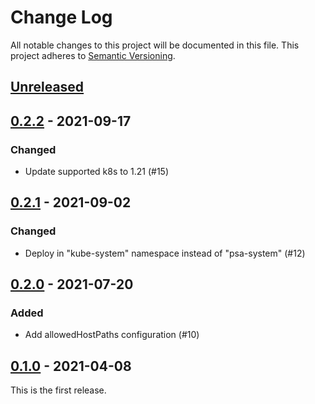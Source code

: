 # Change Log

All notable changes to this project will be documented in this file.
This project adheres to [Semantic Versioning](http://semver.org/).

## [Unreleased]

## [0.2.2] - 2021-09-17

### Changed

- Update supported k8s to 1.21 (#15)

## [0.2.1] - 2021-09-02

### Changed

- Deploy in "kube-system" namespace instead of "psa-system" (#12)

## [0.2.0] - 2021-07-20

### Added

- Add allowedHostPaths configuration (#10)

## [0.1.0] - 2021-04-08

This is the first release.

[Unreleased]: https://github.com/cybozu-go/pod-security-admission/compare/v0.2.2...HEAD
[0.2.2]: https://github.com/cybozu-go/pod-security-admission/compare/v0.2.1...v0.2.2
[0.2.1]: https://github.com/cybozu-go/pod-security-admission/compare/v0.2.0...v0.2.1
[0.2.0]: https://github.com/cybozu-go/pod-security-admission/compare/v0.1.0...v0.2.0
[0.1.0]: https://github.com/cybozu-go/pod-security-admission/compare/1468d8fc5862faccd4c0444b1d7721798ffe6080...v0.1.0
